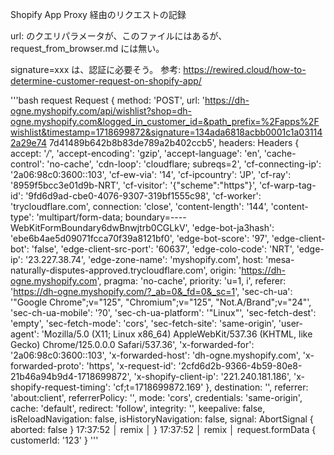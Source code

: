 Shopify App Proxy 経由のリクエストの記録

url: のクエリパラメータが、このファイルにはあるが、 request_from_browser.md には無い。

signature=xxx は、認証に必要そう。
参考: https://rewired.cloud/how-to-determine-customer-request-on-shopify-app/



'''bash
request Request {
method: 'POST',
url: 'https://dh-ogne.myshopify.com/api/wishlist?shop=dh-ogne.myshopify.com&logged_in_customer_id=&path_prefix=%2Fapps%2Fwishlist&timestamp=1718699872&signature=134ada6818acbb0001c1a031142a29e74
                        7d41489b642b8b83de789a2b402ccb5',
headers: Headers {
  accept: '*/*',
  'accept-encoding': 'gzip',
  'accept-language': 'en',
  'cache-control': 'no-cache',
  'cdn-loop': 'cloudflare; subreqs=2',
  'cf-connecting-ip': '2a06:98c0:3600::103',
  'cf-ew-via': '14',
  'cf-ipcountry': 'JP',
  'cf-ray': '8959f5bcc3e01d9b-NRT',
  'cf-visitor': '{"scheme":"https"}',
  'cf-warp-tag-id': '9fd6d9ad-cbe0-4076-9307-319bf1555c98',
  'cf-worker': 'trycloudflare.com',
  connection: 'close',
  'content-length': '144',
  'content-type': 'multipart/form-data; boundary=----WebKitFormBoundary6dwBnwjtrb0CGLkV',
  'edge-bot-ja3hash': 'ebe6b4ae5d09071fcca70f39a8121bf0',
  'edge-bot-score': '97',
  'edge-client-bot': 'false',
  'edge-client-src-port': '60637',
  'edge-colo-code': 'NRT',
  'edge-ip': '23.227.38.74',
  'edge-zone-name': 'myshopify.com',
  host: 'mesa-naturally-disputes-approved.trycloudflare.com',
  origin: 'https://dh-ogne.myshopify.com',
  pragma: 'no-cache',
  priority: 'u=1, i',
  referer: 'https://dh-ogne.myshopify.com/?_ab=0&_fd=0&_sc=1',
  'sec-ch-ua': '"Google Chrome";v="125", "Chromium";v="125", "Not.A/Brand";v="24"',
  'sec-ch-ua-mobile': '?0',
  'sec-ch-ua-platform': '"Linux"',
  'sec-fetch-dest': 'empty',
  'sec-fetch-mode': 'cors',
  'sec-fetch-site': 'same-origin',
  'user-agent': 'Mozilla/5.0 (X11; Linux x86_64) AppleWebKit/537.36 (KHTML, like Gecko) Chrome/125.0.0.0 Safari/537.36',
  'x-forwarded-for': '2a06:98c0:3600::103',
  'x-forwarded-host': 'dh-ogne.myshopify.com',
  'x-forwarded-proto': 'https',
  'x-request-id': '2cfd6d2b-9366-4b59-80e8-21b46a94b9d4-1718699872',
  'x-shopify-client-ip': '221.240.181.186',
  'x-shopify-request-timing': 'cf;t=1718699872.169'
},
destination: '',
referrer: 'about:client',
referrerPolicy: '',
mode: 'cors',
credentials: 'same-origin',
cache: 'default',
redirect: 'follow',
integrity: '',
keepalive: false,
isReloadNavigation: false,
isHistoryNavigation: false,
signal: AbortSignal { aborted: false }
17:37:52 │ remix            │ }
17:37:52 │ remix            │ request.formData { customerId: '123' }
'''
